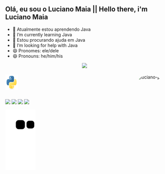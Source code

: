 ## Olá, eu sou o Luciano Maia || Hello there, i'm Luciano Maia

- 🌱 Atualmente estou aprendendo Java
- 🌱 I’m currently learning Java
- 🤔 Estou procurando ajuda em Java
- 🤔 I’m looking for help with Java
- 😄 Pronomes: ele/dele 
- 😄 Pronouns: he/him/his

<div align="center">
  <a href="https://github.com/LucianoMaiaJR">
  <img height="180em" src="https://github-readme-stats.vercel.app/api?username=LucianoMaiaJR&show_icons=true&theme=dracula&include_all_commits=true&count_private=true"/>
  </div>

<div style="display: inline_block"><br>
  <img align="center" alt="Rafa-Python" height="50" width="40" src="https://raw.githubusercontent.com/devicons/devicon/master/icons/python/python-original.svg">
  <img align="right" alt="luciano-pic" height="140" style="border-radius:50px;" src="https://i.imgur.com/lEVuB8z.png">
</div>
  
  ##
 
<div> 
  <a href="https://instagram.com/maialujr" target="_blank"><img src="https://img.shields.io/badge/-Instagram-%23E4405F?style=for-the-badge&logo=instagram&logoColor=white" target="_blank"></a>
 	 <a href="https://discord.com/channels/@me/Luciano_Maia#9671" target="_blank"><img src="https://img.shields.io/badge/Discord-7289DA?style=for-the-badge&logo=discord&logoColor=white" target="_blank"></a> 
  <a href ="mailto:maialucianojr@gmail.com"><img src="https://img.shields.io/badge/-Gmail-%23333?style=for-the-badge&logo=gmail&logoColor=white" target="_blank"></a>
  <a href="https://www.linkedin.com/in/luciano-maia-a24a26181/" target="_blank"><img src="https://img.shields.io/badge/-LinkedIn-%230077B5?style=for-the-badge&logo=linkedin&logoColor=white" target="_blank"></a> 
  
 ![Snake animation](https://github.com/LucianoMaiaJR/LucianoMaiaJR/blob/output/github-contribution-grid-snake.svg)
 
</div>
